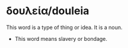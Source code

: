 # δουλεία/douleia
This word is a type of thing or idea. It is a noun. 

* This word means slavery or bondage.
